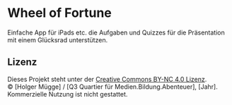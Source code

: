 # Wheel of Fortune
Einfache App für iPads etc. die Aufgaben und Quizzes für die Präsentation mit einem Glücksrad unterstützen.


## Lizenz

Dieses Projekt steht unter der [Creative Commons BY-NC 4.0 Lizenz](https://creativecommons.org/licenses/by-nc/4.0/).  
© [Holger Mügge] / [Q3 Quartier für Medien.Bildung.Abenteuer], [Jahr]. Kommerzielle Nutzung ist nicht gestattet.
